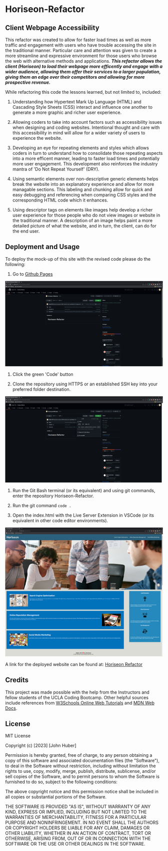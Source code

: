 # Horiseon-Refactor

## Client Webpage Accessibility

This refactor was created to allow for faster load times as well as more traffic and engagement with users who have trouble accessing the site in the traditional manner. Particular care and attention was given to create a more streamline and expressive environment for those users who browse the web with alternative methods and applications. ***This refactor allows the client (Horiseon) to load their webpage more efficently and engage with a wider audience, allowing them offer their services to a larger population, giving them an edge over their competitors and allowing for more prospective revenue.***

While refactoring this code the lessons learned, but not limited to, included:

1. Understanding how Hypertext Mark Up Language (HTML) and Cascading Style Sheets (CSS) interact and influence one another to generate a more graphic and richer user experience.

1. Allowing coders to take into account factors such as accessibility issues when designing and coding websites. Intentional thought and care with this accessibility in mind will allow for a wider variety of users to experience the website.

1. Developing an eye for repeating elements and styles which allows coders in turn to understand how to consolidate those repeating aspects into a more efficent manner, leading to faster load times and potentially more user engagement. This development also reinforces the industry mantra of 'Do Not Repeat Yourself' (DRY).

1. Using semantic elements over non-descriptive generic elements helps break the website into an explanatory experience and allow for more managable sections. This labeling and chunking allow for quick and easy debugging and referencing when comparing CSS styles and the corresponding HTML code which it enhances.

1. Using descriptor tags on elements like images help develop a richer user experience for those people who do not view images or website in the traditional manner. A description of an image helps paint a more detailed picture of what the website, and in turn, the client, can do for the end user.

## Deployment and Usage
To deploy the mock-up of this site with the revised code please do the following:

1. Go to [Github Pages](www.github.com/jhuber1155/Horiseon-Refactor)


![Github Repository Page](assets/images/Github-Horiseon.png)

1. Click the green 'Code' button

1. Clone the repository using HTTPS or an established SSH key into your preferred folder destination.


![Github Clone Button](assets/images/Github%20Code%20Copy.png)

1. Run the Git Bash terminal (or its equivalent) and using git commands, enter the repository Horiseon-Refactor.

1. Run the git command `code .`

1. Open the index.html with the Live Server Extension in VSCode (or its equivalent in other code editor environments).

![Screenshot of refactored website](assets/images/Horiseon-1.png)

A link for the deployed website can be found at:
[Horiseon Refactor](https://jhuber1155.github.io/Horiseon-Refactor/)

## Credits
This project was made possible with the help from the Instructors and fellow students of the UCLA Coding Bootcamp. Other helpful sources include references from [W3Schools Online Web Tutorials](https://www.w3schools.com/) and [MDN Web Docs](https://developer.mozilla.org/en-US/).

## License

MIT License

Copyright (c) [2023] [John Huber]

Permission is hereby granted, free of charge, to any person obtaining a copy
of this software and associated documentation files (the "Software"), to deal
in the Software without restriction, including without limitation the rights
to use, copy, modify, merge, publish, distribute, sublicense, and/or sell
copies of the Software, and to permit persons to whom the Software is
furnished to do so, subject to the following conditions:

The above copyright notice and this permission notice shall be included in all
copies or substantial portions of the Software.

THE SOFTWARE IS PROVIDED "AS IS", WITHOUT WARRANTY OF ANY KIND, EXPRESS OR
IMPLIED, INCLUDING BUT NOT LIMITED TO THE WARRANTIES OF MERCHANTABILITY,
FITNESS FOR A PARTICULAR PURPOSE AND NONINFRINGEMENT. IN NO EVENT SHALL THE
AUTHORS OR COPYRIGHT HOLDERS BE LIABLE FOR ANY CLAIM, DAMAGES OR OTHER
LIABILITY, WHETHER IN AN ACTION OF CONTRACT, TORT OR OTHERWISE, ARISING FROM,
OUT OF OR IN CONNECTION WITH THE SOFTWARE OR THE USE OR OTHER DEALINGS IN THE
SOFTWARE.